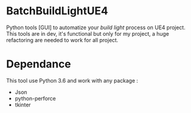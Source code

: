# BatchBuildLightUE4
Python tools [GUI] to automatize your *build light* process on UE4 project. This tools are in dev, it's functional but only for my project, a huge refactoring are needed to work for all project.

# Dependance
This tool use Python 3.6 and work with any package :
 - Json
 - python-perforce
 - tkinter
